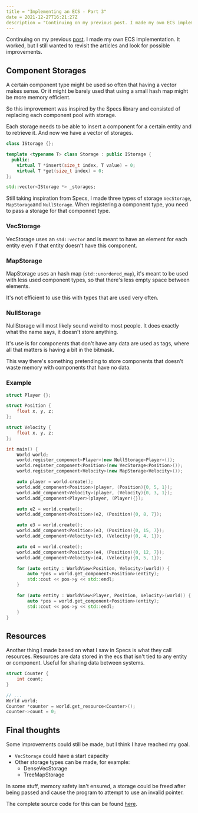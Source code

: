 ```yaml
---
title = "Implementing an ECS - Part 3"
date = 2021-12-27T16:21:27Z
description = "Continuing on my previous post. I made my own ECS implementation. It worked, but I still wanted to revisit the articles and look for possible improvements."
---
```


Continuing on my previous [post](/blog/implementing-an-ecs-part-two). I made my own ECS implementation. It worked, but I still wanted to revisit the articles and look for possible improvements.

## Component Storages

A certain component type might be used so often that having a vector makes sense. Or it might be barely used that using a small hash map might be more memory efficient.

So this improvement was inspired by the Specs library and consisted of replacing each component pool with storage.

Each storage needs to be able to insert a component for a certain entity and to retrieve it. And now we have a vector of storages.

```cpp
class IStorage {};

template <typename T> class Storage : public IStorage {
  public:
    virtual T *insert(size_t index, T value) = 0;
    virtual T *get(size_t index) = 0;
};

std::vector<IStorage *> _storages;
```

Still taking inspiration from Specs, I made three types of storage `VecStorage`, `MapStorage`and `NullStorage`. When registering a component type, you need to pass a storage for that componnet type.

### VecStorage

VecStorage uses an `std::vector` and is meant to have an element for each entity even if that entity doesn't have this component.

### MapStorage

MapStorage uses an hash map (`std::unordered_map`), it's meant to be used with less used component types, so that there's less empty space between elements.

It's not efficient to use this with types that are used very often.

### NullStorage

NullStorage will most likely sound weird to most people. It does exactly what the name says, it doesn't store anything.

It's use is for components that don't have any data are used as tags, where all that matters is having a bit in the bitmask.

This way there's something pretending to store components that doesn't waste memory with components that have no data.

### Example

```cpp
struct Player {};

struct Position {
    float x, y, z;
};

struct Velocity {
    float x, y, z;
};

int main() {
    World world;
    world.register_component<Player>(new NullStorage<Player>());
    world.register_component<Position>(new VecStorage<Position>());
    world.register_component<Velocity>(new MapStorage<Velocity>());

    auto player = world.create();
    world.add_component<Position>(player, (Position){0, 5, 1});
    world.add_component<Velocity>(player, (Velocity){0, 3, 1});
    world.add_component<Player>(player, (Player){});

    auto e2 = world.create();
    world.add_component<Position>(e2, (Position){0, 8, 7});

    auto e3 = world.create();
    world.add_component<Position>(e3, (Position){0, 15, 7});
    world.add_component<Velocity>(e3, (Velocity){0, 4, 1});

    auto e4 = world.create();
    world.add_component<Position>(e4, (Position){0, 12, 7});
    world.add_component<Velocity>(e4, (Velocity){0, 5, 1});

    for (auto entity : WorldView<Position, Velocity>(world)) {
        auto *pos = world.get_component<Position>(entity);
        std::cout << pos->y << std::endl;
    }

    for (auto entity : WorldView<Player, Position, Velocity>(world)) {
        auto *pos = world.get_component<Position>(entity);
        std::cout << pos->y << std::endl;
    }
}
```

## Resources

Another thing I made based on what I saw in Specs is what they call resources. Resources are data stored in the ecs that isn't tied to any entity or component. Useful for sharing data between systems.

```cpp
struct Counter {
    int count;
}

// ...
World world;
Counter *counter = world.get_resource<Counter>();
counter->count = 0;
```

## Final thoughts

Some improvements could still be made, but I think I have reached my goal.

- `VecStorage` could have a start capacity
- Other storage types can be made, for example:
  - DenseVecStorage
  - TreeMapStorage

In some stuff, memory safety isn't ensured, a storage could be freed after being passed and cause the program to attempt to use an invalid pointer.

The complete source code for this can be found [here](https://github.com/EdSwordsmith/my_ecs).

